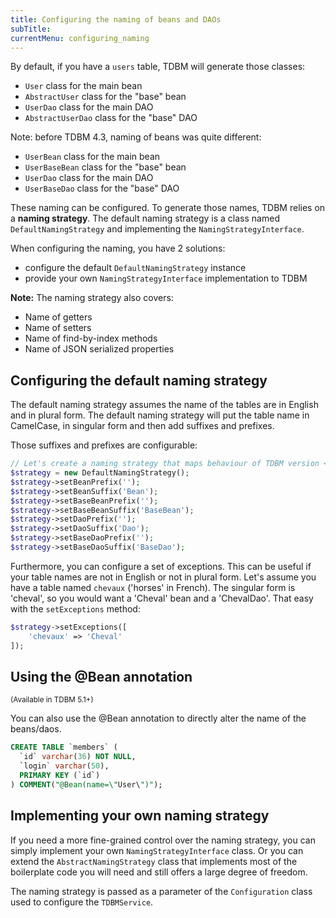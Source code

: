 ```yaml
---
title: Configuring the naming of beans and DAOs
subTitle: 
currentMenu: configuring_naming
---
```


By default, if you have a `users` table, TDBM will generate those classes:

- `User` class for the main bean
- `AbstractUser` class for the "base" bean
- `UserDao` class for the main DAO
- `AbstractUserDao` class for the "base" DAO

Note: before TDBM 4.3, naming of beans was quite different:

- `UserBean` class for the main bean
- `UserBaseBean` class for the "base" bean
- `UserDao` class for the main DAO
- `UserBaseDao` class for the "base" DAO

These naming can be configured. To generate those names, TDBM relies on a **naming strategy**.
The default naming strategy is a class named `DefaultNamingStrategy` and implementing the `NamingStrategyInterface`.

When configuring the naming, you have 2 solutions:

- configure the default `DefaultNamingStrategy` instance
- provide your own `NamingStrategyInterface` implementation to TDBM

<div class="alert alert-info"><b>Note:</b> The naming strategy also covers:
<ul>
    <li>Name of getters</li>
    <li>Name of setters</li>
    <li>Name of find-by-index methods</li>
    <li>Name of JSON serialized properties</li>
</ul>
</div>

Configuring the default naming strategy
---------------------------------------

The default naming strategy assumes the name of the tables are in English and in plural form.
The default naming strategy will put the table name in CamelCase, in singular form and then add suffixes and prefixes.

Those suffixes and prefixes are configurable:

```php
// Let's create a naming strategy that maps behaviour of TDBM version <= 4.2
$strategy = new DefaultNamingStrategy();
$strategy->setBeanPrefix('');
$strategy->setBeanSuffix('Bean');
$strategy->setBaseBeanPrefix('');
$strategy->setBaseBeanSuffix('BaseBean');
$strategy->setDaoPrefix('');
$strategy->setDaoSuffix('Dao');
$strategy->setBaseDaoPrefix('');
$strategy->setBaseDaoSuffix('BaseDao');
```

Furthermore, you can configure a set of exceptions. This can be useful if your table names are not in English or not in plural form.
Let's assume you have a table named `chevaux` ('horses' in French). The singular form is 'cheval', so you would want a 'Cheval' bean and a 'ChevalDao'. That easy with the `setExceptions` method:

```php
$strategy->setExceptions([
    'chevaux' => 'Cheval'
]);
```

Using the @Bean annotation
--------------------------
<small>(Available in TDBM 5.1+)</small>

You can also use the @Bean annotation to directly alter the name of the beans/daos.

```sql
CREATE TABLE `members` (
  `id` varchar(36) NOT NULL,
  `login` varchar(50),
  PRIMARY KEY (`id`)
) COMMENT("@Bean(name=\"User\")");
```


Implementing your own naming strategy
-------------------------------------

If you need a more fine-grained control over the naming strategy, you can simply implement your own `NamingStrategyInterface` class. Or you can extend the `AbstractNamingStrategy` class that implements most of the boilerplate code you will need and still offers a large degree of freedom.

The naming strategy is passed as a parameter of the `Configuration` class used to configure the `TDBMService`.
